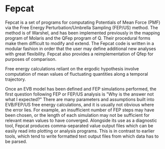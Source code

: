 # Fepcat

Fepcat is a set of programs for computating Potentials of Mean Force (PMF) via the Free Energy Perturbation/Umbrella Sampling (FEP/US) method.
The method is of Warshel, and has been implemented previously in the mapping program of Molaris and the QFep program of Q. 
Their procedural forms make them difficult to modify and extend.
The Fepcat code is written in a modular fashion in order that the user may define additional new analyses with great flexibility.
Fepcat also provides a reimplementation of Qfep for purposes of comparison.

Free energy calculations reliant on the ergodic hypothesis involve computation of mean values of fluctuating quantities along a temporal trajectory.

Once an EVB model has been defined and FEP simulations performed, the first question following FEP or FEP/US analysis is "Why is the answer not what I expected?"
There are many parameters and assumptions built into EVB/FEP/US free energy calculations, and it is usually not obvious where the error lies.
For example, an insufficient number of FEP steps may have been chosen, or the length of each simulation may not be sufficient for relevant mean values to have converged.
Alongside its use as a diagnostic tool, Fepcat produces comma-separated value output files which can be easily read into plotting or analysis programs.
This is in contrast to earlier tools, which tend to write formatted text output files from which data has to be parsed.
